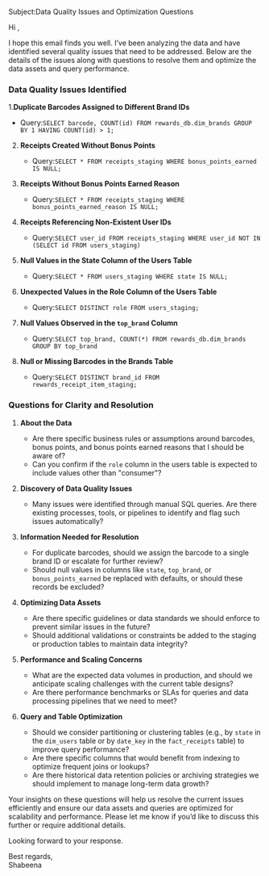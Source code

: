 
Subject:Data Quality Issues and Optimization Questions  

Hi ,  

I hope this email finds you well. I’ve been analyzing the data and have identified several quality issues that need to be addressed. 
Below are the details of the issues along with questions to resolve them and optimize the data assets and query performance.  

### Data Quality Issues Identified  
1.**Duplicate Barcodes Assigned to Different Brand IDs**  
   - Query:`SELECT barcode, COUNT(id) FROM rewards_db.dim_brands GROUP BY 1 HAVING COUNT(id) > 1;`

2. **Receipts Created Without Bonus Points**  
   - Query:`SELECT * FROM receipts_staging WHERE bonus_points_earned IS NULL;`  

3. **Receipts Without Bonus Points Earned Reason**  
   - Query:`SELECT * FROM receipts_staging WHERE bonus_points_earned_reason IS NULL;`  

4. **Receipts Referencing Non-Existent User IDs**  
   - Query:`SELECT user_id FROM receipts_staging WHERE user_id NOT IN (SELECT id FROM users_staging)`  

5. **Null Values in the State Column of the Users Table**  
   - Query:`SELECT * FROM users_staging WHERE state IS NULL;`  

6. **Unexpected Values in the Role Column of the Users Table**  
   - Query:`SELECT DISTINCT role FROM users_staging;`  

7. **Null Values Observed in the `top_brand` Column**  
   - Query:`SELECT top_brand, COUNT(*) FROM rewards_db.dim_brands GROUP BY top_brand`

8. **Null or Missing Barcodes in the Brands Table**  
   - Query:`SELECT DISTINCT brand_id FROM rewards_receipt_item_staging;`  

### **Questions for Clarity and Resolution**  

1. **About the Data**  
   - Are there specific business rules or assumptions around barcodes, bonus points, and bonus points earned reasons that I should be aware of?  
   - Can you confirm if the `role` column in the users table is expected to include values other than "consumer"?  

2. **Discovery of Data Quality Issues**  
   - Many issues were identified through manual SQL queries. Are there existing processes, tools, or pipelines to identify and flag such issues automatically?  

3. **Information Needed for Resolution**  
   - For duplicate barcodes, should we assign the barcode to a single brand ID or escalate for further review?  
   - Should null values in columns like `state`, `top_brand`, or `bonus_points_earned` be replaced with defaults, or should these records be excluded?  

4. **Optimizing Data Assets**  
   - Are there specific guidelines or data standards we should enforce to prevent similar issues in the future?  
   - Should additional validations or constraints be added to the staging or production tables to maintain data integrity?  

5. **Performance and Scaling Concerns**  
   - What are the expected data volumes in production, and should we anticipate scaling challenges with the current table designs?  
   - Are there performance benchmarks or SLAs for queries and data processing pipelines that we need to meet?  

6. **Query and Table Optimization**  
   - Should we consider partitioning or clustering tables (e.g., by `state` in the `dim_users` table or by `date_key` in the `fact_receipts` table) to improve query performance?  
   - Are there specific columns that would benefit from indexing to optimize frequent joins or lookups?
   - Are there historical data retention policies or archiving strategies we should implement to manage long-term data growth?  

Your insights on these questions will help us resolve the current issues efficiently and ensure our data assets and queries are optimized for scalability and performance. 
Please let me know if you’d like to discuss this further or require additional details.  

Looking forward to your response.  

Best regards,  
Shabeena  